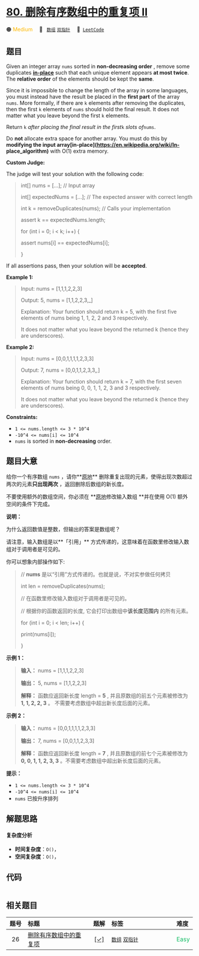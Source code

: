 # [80. 删除有序数组中的重复项 II](https://leetcode.com/problems/remove-duplicates-from-sorted-array-ii)

🟠 <font color=#ffb800>Medium</font>&emsp; 🔖&ensp; [`数组`](/outline/tag/array.md) [`双指针`](/outline/tag/two-pointers.md)&emsp; 🔗&ensp;[`LeetCode`](https://leetcode.com/problems/remove-duplicates-from-sorted-array-ii)

## 题目

Given an integer array `nums` sorted in **non-decreasing order** , remove some
duplicates [**in-place**](https://en.wikipedia.org/wiki/In-place_algorithm)
such that each unique element appears **at most twice**. The **relative
order** of the elements should be kept the **same**.

Since it is impossible to change the length of the array in some languages,
you must instead have the result be placed in the **first part** of the array
`nums`. More formally, if there are `k` elements after removing the
duplicates, then the first `k` elements of `nums` should hold the final
result. It does not matter what you leave beyond the first `k` elements.

Return `k` _after placing the final result in the first_`k` _slots of_`nums`.

Do **not** allocate extra space for another array. You must do this by
**modifying the input array[in-place](https://en.wikipedia.org/wiki/In-
place_algorithm)** with O(1) extra memory.

**Custom Judge:**

The judge will test your solution with the following code:

> 
> 
> 
> 
> 
> int[] nums = [...]; // Input array
> 
> int[] expectedNums = [...]; // The expected answer with correct length
> 
> 
> 
> int k = removeDuplicates(nums); // Calls your implementation
> 
> 
> 
> assert k == expectedNums.length;
> 
> for (int i = 0; i < k; i++) {
> 
> > 
> assert nums[i] == expectedNums[i];
> 
> }
> 
> 

If all assertions pass, then your solution will be **accepted**.



**Example 1:**

> Input: nums = [1,1,1,2,2,3]
> 
> Output: 5, nums = [1,1,2,2,3,_]
> 
> Explanation: Your function should return k = 5, with the first five elements of nums being 1, 1, 2, 2 and 3 respectively.
> 
> It does not matter what you leave beyond the returned k (hence they are underscores).

**Example 2:**

> Input: nums = [0,0,1,1,1,1,2,3,3]
> 
> Output: 7, nums = [0,0,1,1,2,3,3,_,_]
> 
> Explanation: Your function should return k = 7, with the first seven elements of nums being 0, 0, 1, 1, 2, 3 and 3 respectively.
> 
> It does not matter what you leave beyond the returned k (hence they are underscores).

**Constraints:**

  * `1 <= nums.length <= 3 * 10^4`
  * `-10^4 <= nums[i] <= 10^4`
  * `nums` is sorted in **non-decreasing** order.


## 题目大意

给你一个有序数组 `nums`
，请你**[原地](http://baike.baidu.com/item/%E5%8E%9F%E5%9C%B0%E7%AE%97%E6%B3%95)**
删除重复出现的元素，使得出现次数超过两次的元素**只出现两次** ，返回删除后数组的新长度。

不要使用额外的数组空间，你必须在
**[原地](https://baike.baidu.com/item/%E5%8E%9F%E5%9C%B0%E7%AE%97%E6%B3%95)修改输入数组
**并在使用 O(1) 额外空间的条件下完成。



**说明：**

为什么返回数值是整数，但输出的答案是数组呢？

请注意，输入数组是以**「引用」** 方式传递的，这意味着在函数里修改输入数组对于调用者是可见的。

你可以想象内部操作如下:

> 
> 
> 
> 
> 
> // **nums** 是以“引用”方式传递的。也就是说，不对实参做任何拷贝
> 
> int len = removeDuplicates(nums);
> 
> 
> 
> // 在函数里修改输入数组对于调用者是可见的。
> 
> // 根据你的函数返回的长度, 它会打印出数组中**该长度范围内** 的所有元素。
> 
> for (int i = 0; i < len; i++) {
> 
> > 
> print(nums[i]);
> 
> }
> 
> 



**示例 1：**

> 
> 
> 
> 
> 
> **输入：** nums = [1,1,1,2,2,3]
> 
> **输出：** 5, nums = [1,1,2,2,3]
> 
> **解释：** 函数应返回新长度 length = **5** , 并且原数组的前五个元素被修改为 **1, 1, 2, 2, 3** 。 不需要考虑数组中超出新长度后面的元素。
> 
> 

**示例 2：**

> 
> 
> 
> 
> 
> **输入：** nums = [0,0,1,1,1,1,2,3,3]
> 
> **输出：** 7, nums = [0,0,1,1,2,3,3]
> 
> **解释：** 函数应返回新长度 length = **7** , 并且原数组的前七个元素被修改为 **0, 0, 1, 1, 2, 3, 3** 。不需要考虑数组中超出新长度后面的元素。
> 
> 



**提示：**

  * `1 <= nums.length <= 3 * 10^4`
  * `-10^4 <= nums[i] <= 10^4`
  * `nums` 已按升序排列


## 解题思路

#### 复杂度分析

- **时间复杂度**：`O()`，
- **空间复杂度**：`O()`，

## 代码

```javascript

```

## 相关题目

<!-- prettier-ignore -->
| 题号 | 标题 | 题解 | 标签 | 难度 |
| :------: | :------ | :------: | :------ | :------ |
| 26 | [删除有序数组中的重复项](https://leetcode.com/problems/remove-duplicates-from-sorted-array) | [[✓]](/problem/0026.md) |  [`数组`](/outline/tag/array.md) [`双指针`](/outline/tag/two-pointers.md) | <font color=#15bd66>Easy</font> |

<style>
.blue {
    background-color: #096dd9;
    padding: 0.25rem 0.5rem;
    margin: 0;
    font-size: 0.85em;
    border-radius: 3px;
    color: white;
    font-weight: 500;
}
table th:first-of-type { width: 10%; }
table th:nth-of-type(2) { width: 35%; }
table th:nth-of-type(3) { width: 10%; }
table th:nth-of-type(4) { width: 35%; }
table th:nth-of-type(5) { width: 10%; }
</style>
